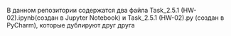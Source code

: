 В данном репозитории содержатся два файла Task_2.5.1 (HW-02).ipynb(создан в Jupyter Notebook) и Task_2.5.1 (HW-02).py (создан в PyCharm), которые дублируют друг друга
